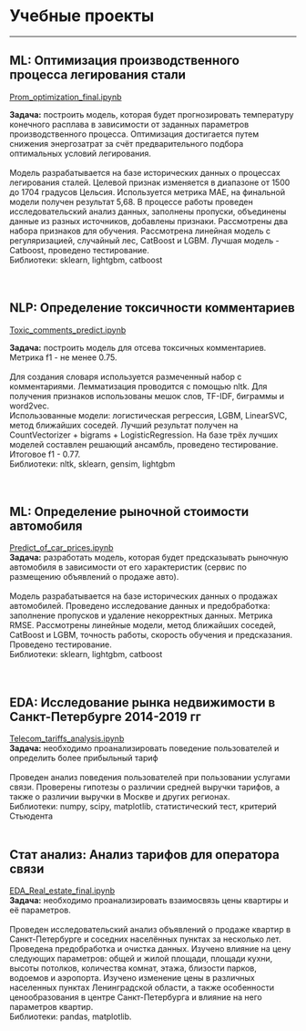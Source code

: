 # Учебные проекты
_______

## ML: Оптимизация производственного процесса легирования стали
[Prom_optimization_final.ipynb](Prom_optimization_final.ipynb) </br>


**Задача:** построить модель, которая будет прогнозировать температуру конечного расплава в зависимости от заданных параметров производственного процесса. Оптимизация достигается путем снижения энергозатрат за счёт предварительного подбора оптимальных условий легирования.
</br>
</br>
Модель разрабатывается на базе исторических данных о процессах легирования сталей. Целевой признак изменяется в диапазоне от 1500 до 1704 градусов Цельсия. Используется метрика МАЕ, на финальной модели получен результат 5,68. В процессе работы проведен исследовательский анализ данных, заполнены пропуски, объединены данные из разных источников, добавлены признаки. Рассмотрены два набора признаков для обучения.  Рассмотрена линейная модель с регуляризацией, случайный лес, CatBoost и LGBM. Лучшая модель - Catboost, проведено тестирование.</br>
Библиотеки: sklearn, lightgbm, catboost</br>
</br>
</br>

## NLP: Определение токсичности комментариев
[Toxic_comments_predict.ipynb](Toxic_comments_predict.ipynb)


**Задача:** построить модель для отсева токсичных комментариев. Метрика f1 - не менее 0.75.</br>
</br>
Для создания словаря используется размеченный набор с комментариями. Лемматизация проводится с помощью nltk. Для получения признаков использованы мешок слов, TF-IDF, биграммы и word2vec.</br>
Использованные модели: логистическая регрессия, LGBM, LinearSVC, метод ближайших соседей. Лучший результат получен на CountVectorizer + bigrams + LogisticRegression.
На базе трёх лучших моделей составлен решающий ансамбль, проведено тестирование. Итоговое f1 - 0.77.</br>
Библиотеки: nltk, sklearn, gensim, lightgbm </br>
</br>
</br>

## ML: Определение рыночной стоимости автомобиля
[Predict_of_car_prices.ipynb](Predict_of_car_prices.ipynb) </br>
**Задача:** разработать модель, которая будет предсказывать рыночную автомобиля в зависимости от его характеристик (сервис по размещению объявлений о продаже авто).
</br></br>
Модель разрабатывается на базе исторических данных о продажах автомобилей. Проведено исследование данных и предобработка: заполнение пропусков и удаление некорректных данных. Метрика RMSE. Рассмотрены линейные модели, метод ближайших соседей, CatBoost и LGBM, точность работы, скорость обучения и предсказания. Проведено тестирование.</br>
Библиотеки: sklearn, lightgbm, catboost</br>
</br>
</br>
## EDA: Исследование рынка недвижимости в Санкт-Петербурге 2014-2019 гг
[Telecom_tariffs_analysis.ipynb](Telecom_tariffs_analysis.ipynb) </br>
**Задача:** необходимо проанализировать поведение пользователей и определить более прибыльный тариф </br></br>
Проведен анализ поведения пользователей при пользовании услугами связи. Проверены гипотезы о различии средней выручки тарифов, а также о различии выручки в Москве и других регионах.
</br>
Библиотеки: numpy, scipy, matplotlib, статистический тест, критерий Стьюдента
</br>
</br>
## Стат анализ: Анализ тарифов для оператора связи
[EDA_Real_estate_final.ipynb](EDA_Real_estate_final.ipynb) </br>
**Задача:** необходимо проанализировать взаимосвязь цены квартиры и её параметров. </br></br>
Проведен исследовательский анализ объявлений о продаже квартир в Санкт-Петербурге и соседних населённых пунктах за несколько лет. Проведена предобработка и очистка данных. Изучено влияние на цену следующих параметров: общей и жилой площади, площади кухни, высоты потолков, количества комнат, этажа, близости парков, водоемов и аэропорта. Изучено изменение цены в различных населенных пунктах Ленинградской области, а также особенности ценообразования в центре Санкт-Петербурга и влияние на него параметров квартир.
</br>
Библиотеки: pandas, matplotlib.
